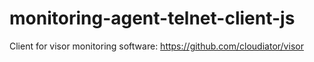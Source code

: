 # monitoring-agent-telnet-client-js
Client for visor monitoring software: https://github.com/cloudiator/visor
